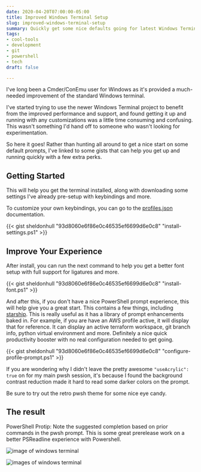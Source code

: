 ```yaml
---
date: 2020-04-20T07:00:00-05:00
title: Improved Windows Terminal Setup
slug: improved-windows-terminal-setup
summary: Quickly get some nice defaults going for latest Windows Terminal
tags:
- cool-tools
- development
- git
- powershell
- tech
draft: false

---
```

I've long been a Cmder/ConEmu user for Windows as it's provided a much-needed improvement of the standard Windows terminal.

I've started trying to use the newer Windows Terminal project to benefit from the improved performance and support, and found getting it up and running with any customizations was a little time consuming and confusing. This wasn't something I'd hand off to someone who wasn't looking for experimentation.

So here it goes! Rather than hunting all around to get a nice start on some default prompts, I've linked to some gists that can help you get up and running quickly with a few extra perks.

## Getting Started

This will help you get the terminal installed, along with downloading some settings I've already pre-setup with keybindings and more.

To customize your own keybindings, you can go to the [profiles.json](https://github.com/microsoft/terminal/blob/master/doc/cascadia/SettingsSchema.md) documentation.

{{< gist sheldonhull  "93d8060e6f86e0c46535ef6699d6e0c8" "install-settings.ps1" >}}

## Improve Your Experience

After install, you can run the next command to help you get a better font setup with full support for ligatures and more.

{{< gist sheldonhull  "93d8060e6f86e0c46535ef6699d6e0c8" "install-font.ps1" >}}

And after this, if you don't have a nice PowerShell prompt experience, this will help give you a great start. This contains a few things, including [starship](https://starship.rs). This is really useful as it has a library of prompt enhancements baked in. For example, if you are have an AWS profile active, it will display that for reference. It can display an active terraform workspace, git branch info, python virtual environment and more. Definitely a nice quick productivity booster with no real configuration needed to get going.

{{< gist sheldonhull  "93d8060e6f86e0c46535ef6699d6e0c8" "configure-profile-prompt.ps1" >}}

If you are wondering why I didn't leave the pretty awesome `"useAcrylic": true` on for my main pwsh session, it's because I found the background contrast reduction made it hard to read some darker colors on the prompt.

Be sure to try out the retro pwsh theme for some nice eye candy.

## The result

PowerShell Protip: Note the suggested completion based on prior commands in the pwsh prompt. This is some great prerelease work on a better PSReadline experience with Powershell.

![image of windows terminal](/images/windows-terminal-01.png)

![images of windows terminal](/images/windows-terminal-02.png)
